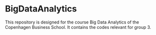 # BigDataAnalytics
This repository is designed for the course Big Data Analytics of the Copenhagen Business School. It contains the codes relevant for group 3.
